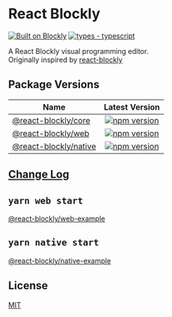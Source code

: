 # React Blockly

[![Built on Blockly](https://tinyurl.com/built-on-blockly)](https://github.com/google/blockly)
[![types - typescript](https://img.shields.io/npm/types/badge-maker)](https://www.typescriptlang.org)

A React Blockly visual programming editor.
<br/>
Originally inspired by [react-blockly](https://github.com/nbudin/react-blockly)

## Package Versions

| Name                                      |                                                        Latest Version                                                         |
|-------------------------------------------|:-----------------------------------------------------------------------------------------------------------------------------:|
| [@react-blockly/core](/packages/core)     |   [![npm version](https://img.shields.io/npm/v/@react-blockly/core.svg)](https://www.npmjs.com/package/@react-blockly/core)   |
| [@react-blockly/web](/packages/web)       |    [![npm version](https://img.shields.io/npm/v/@react-blockly/web.svg)](https://www.npmjs.com/package/@react-blockly/web)    |
| [@react-blockly/native](/packages/native) | [![npm version](https://img.shields.io/npm/v/@react-blockly/native.svg)](https://www.npmjs.com/package/@react-blockly/native) |

## [Change Log](https://github.com/SerSerch/react-blockly/blob/main/packages/core/CHANGELOG.md)

## `yarn web start`

[@react-blockly/web-example](https://github.com/SerSerch/react-blockly/blob/main/examples/web-example)

## `yarn native start`

[@react-blockly/native-example](https://github.com/SerSerch/react-blockly/blob/main/examples/native-example)

## License

[MIT](LICENSE)

